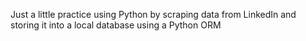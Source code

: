 Just a little practice using Python by scraping data from LinkedIn and storing it into a local database using a Python ORM
